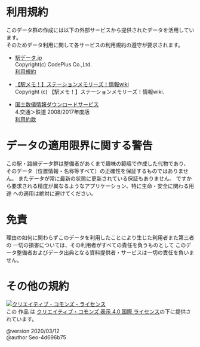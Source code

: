 # 利用規約
このデータ群の作成には以下の外部サービスから提供されたデータを活用しています。  
そのためデータ利用に関して各サービスの利用規約の遵守が要求されます。

* [駅データ.jp](http://www.ekidata.jp/)   
  Copyright(c) CodePlus Co.,Ltd.  
  [利用規約](http://www.ekidata.jp/agreement.php) 

* [【駅メモ！】ステーションメモリーズ！情報wiki](https://ekimemo.wiki.fc2.com/)  
  Copyright (c) 【駅メモ！】ステーションメモリーズ！情報wiki.  

* [国土数値情報ダウンロードサービス](http://nlftp.mlit.go.jp/ksj/index.html )  
  4.交通＞鉄道 2008/2017年度版  
  [利用約款](http://nlftp.mlit.go.jp/ksj/other/yakkan.html)



# データの適用限界に関する警告
この駅・路線データ群は整備者があくまで趣味の範疇で作成した代物であり、
そのデータ（位置情報・名称等すべて）の正確性を保証するものではありません。
またデータが常に最新の状態に更新されている保証もありません。
ですから要求される精度が異なるようなアプリケーション、特に生命・安全に関わる用途
への適用は絶対に避けてください。

# 免責
理由の如何に関わらずこのデータを利用したことにより生じた利用者また第三者の
一切の損害については、その利用者がすべての責任を負うものとして
このデータ整備者およびデータ出典となる資料提供者・サービスは一切の責任を負いません。

# その他の規約
<a rel="license" href="http://creativecommons.org/licenses/by/4.0/"><img alt="クリエイティブ・コモンズ・ライセンス" style="border-width:0" src="https://i.creativecommons.org/l/by/4.0/88x31.png" /></a><br />この 作品 は <a rel="license" href="http://creativecommons.org/licenses/by/4.0/">クリエイティブ・コモンズ 表示 4.0 国際 ライセンス</a>の下に提供されています。

@version 2020/03/12  
@author Seo-4d696b75  
